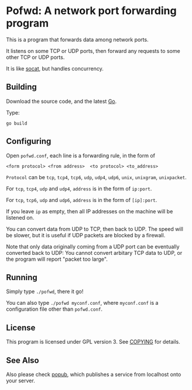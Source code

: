Pofwd: A network port forwarding program
========================================

This is a program that forwards data among network ports.

It listens on some TCP or UDP ports, then forward any requests to some other TCP or UDP ports.

It is like [socat](http://www.dest-unreach.org/socat/), but handles concurrency.

Building
--------

Download the source code, and the latest [Go](https://golang.org/dl/).

Type:

```
go build
```

Configuring
-----------

Open `pofwd.conf`, each line is a forwarding rule, in the form of

```
<form protocol> <from address>  <to protocol> <to_address>
```

`Protocol` can be `tcp`, `tcp4`, `tcp6`, `udp`, `udp4`, `udp6`, `unix`, `unixgram`, `unixpacket`.

For `tcp`, `tcp4`, `udp` and `udp4`, `address` is in the form of `ip:port`.

For `tcp`, `tcp6`, `udp` and `udp6`, `address` is in the form of `[ip]:port`.

If you leave `ip` as empty, then all IP addresses on the machine will be listened on.

You can convert data from UDP to TCP, then back to UDP. The speed will be slower, but it is useful if UDP packets are blocked by a firewall.

Note that only data originally coming from a UDP port can be eventually converted back to UDP: You cannot convert arbitary TCP data to UDP, or the program will report "packet too large".

Running
-------

Simply type `./pofwd`, there it go!

You can also type `./pofwd myconf.conf`, where `myconf.conf` is a configuration file other than `pofwd.conf`.

License
-------

This program is licensed under GPL version 3. See [COPYING](COPYING) for details.

See Also
--------

Also please check [popub](http://github.com/m13253/popub), which publishes a service from localhost onto your server.
